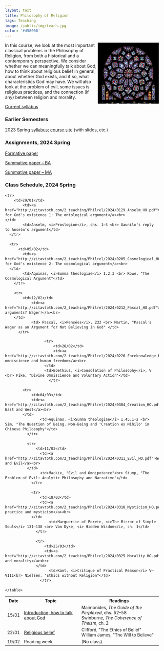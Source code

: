 ```yaml
---
layout: text
title: Philosophy of Religion
tags: Teaching
image: /public/img/teach.jpg
color: '#d58000'
---
```


<img class="img-single" align="right" src="/public/img/philrel.jpg" width="200">

In this course, we look at the most important classical problems in the Philosophy of Religion, from both a historical and a contemporary perspective. We consider whether we can meaningfully talk about God; how to think about religious belief in general; about whether God exists, and if so, what characteristics God may have. We will also look at the problem of evil, some issues is religious practices, and the connection (if any) between religion and morality.

<a href="http://zitavtoth.com/2_teaching/Philrel/2024/PhilRel2024.pdf">Current syllabus</a>



### Earlier Semesters

2023 Spring <a href="http://zitavtoth.com/2_teaching/Philrel/2023/PhilRel2023S_BA.pdf">syllabus</a>; <a href="http://zitavtoth.com/2_teaching/Philrel/2023/Philrel2023">course site</a> (with slides, etc.)
<br>


### Assignments, 2024 Spring

<a href="http://zitavtoth.com/2_teaching/Philrel/2024/formative.pdf">Formative paper</a>

<a href="http://zitavtoth.com/2_teaching/Philrel/2024/summative.pdf">Summative paper – BA</a>

<a href="http://zitavtoth.com/2_teaching/Philrel/2024/summative_MA.pdf">Summative paper – MA</a>


### Class Schedule, 2024 Spring


<table>
  <tr>
    <th>Date</th>
    <th>Topic</th>
		<th> Readings</th>
  </tr>
  
<tr>
    <td>15/01</td>
		<td><a href="http://zitavtoth.com/2_teaching/Philrel/2024/0115_Intro_HO.pdf">Introduction; how to talk about God</a><br>
</td>
		<td>Maimonides, <i>The Guide of the Perplexed</i>, chs. 52–58<br> Swinburne, <i>The Coherence of Theism</i>, ch. 2</td>
  </tr>

<tr>
      <td>22/01</td>
  		<td><a href="http://zitavtoth.com/2_teaching/Philrel/2024/0122_Epistemology_HO.pdf">Religious belief</a><br>
  </td>
  		<td>Clifford, "The Ethics of Belief" <br> William James, "The Will to Believe"</td>
    </tr>

    <tr>
        <td>29/01</td>
    		<td><a href="http://zitavtoth.com/2_teaching/Philrel/2024/0129_Anselm_HO.pdf">Arguments for God's existence 1: The ontological argument</a><br>
    </td>
    		<td>Anselm, <i>Proslogion</i>, chs. 1–5 <br> Gaunilo's reply to Anselm's argument</td>
      </tr>

      <tr>
          <td>05/02</td>
      		<td><a href="http://zitavtoth.com/2_teaching/Philrel/2024/0205_Cosmological_HO.pdf">Arguments for God's existence 2: The cosmological argument</a><br>
      </td>
      		<td>Aquinas, <i>Summa theologiae</i> I.2.3 <br> Rowe, "The Cosmological Argument"</td>
        </tr>

        <tr>
            <td>12/02</td>
        		<td><a href="http://zitavtoth.com/2_teaching/Philrel/2024/0212_Pascal_HO.pdf">No arguments? Wager!</a><br>
        </td>
        		<td> Pascal, <i>Pensées</i>, 233 <br> Martin, "Pascal's Wager as an Argument for Not Believing in God" </td>
          </tr>
<tr>
<td> 19/02</td>
<td> Reading week </td>
<td> (No class) </td>
</tr>

            
                      <tr>
                          <td>26/02</td>
                          <td><a href="http://zitavtoth.com/2_teaching/Philrel/2024/0226_Foreknowledge_HO.pdf">Divine omniscience and human freedom</a><br>
                      </td>
                      <td>Boethius, <i>Consolation of Philosophy</i>, V <br> Pike, "Divine Omniscience and Voluntary Action"</td>
                        </tr>
                      
            <tr>
                <td>04/03</td>
                <td><a href="http://zitavtoth.com/2_teaching/Philrel/2024/0304_Creation_HO.pdf">Creation, East and West</a><br>
            </td>
            		<td>Aquinas, <i>Summa theologiae</i> I.45.1-2 <br> Sim, "The Question of Being, Non-Being and 'Creation ex Nihilo' in Chinese Philosophy"</td>
              </tr>

              <tr>
                  <td>11/03</td>
              		<td><a href="http://zitavtoth.com/2_teaching/Philrel/2024/0311_Evil_HO.pdf">God and Evil</a><br>
              </td>
              		<td>Mackie, "Evil and Omnipotence"<br> Stump, "The Problem of Evil: Analytic Philosophy and Narrative"</td>
                </tr>

                <tr>
                    <td>18/03</td>
                    <td><a href="http://zitavtoth.com/2_teaching/Philrel/2024/0318_Mysticism_HO.pdf">Religious practice and mysticism</a><br>
                </td>
                		<td>Marguerite of Porete, <i>The Mirror of Simple Souls</i> 131–138 <br> Van Dyke, <i> Hidden Wisdom</i>, ch. 1</td>
                  </tr>

                  <tr>
                      <td>25/03</td>
                      <td><a href="http://zitavtoth.com/2_teaching/Philrel/2024/0325_Morality_HO.pdf">Religion and morality</a><br>
                  </td>
                  		<td>Kant, <i>Critique of Practical Reason</i> V–VIII<br> Nielsen, "Ethics without Religion"</td>
                    </tr>
	
	</table>
